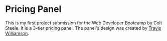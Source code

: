 # Pricing Panel
This is my first project submission for the Web Developer Bootcamp by Colt Steele. It is a 3-tier pricing panel. The panel's design was created by [Travis Williamson](https://codepen.io/travisw/pen/EvbKwd?editors=0010).